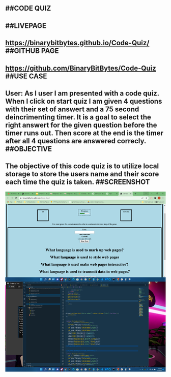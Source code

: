 ##CODE QUIZ
------------
##LIVEPAGE
----------
https://binarybitbytes.github.io/Code-Quiz/
##GITHUB PAGE
-------
https://github.com/BinaryBitBytes/Code-Quiz
##USE CASE
----------
User: As I user I am presented with a code quiz. When I click on start quiz I am given 4 questions with their set of answert and a 75 second deincrimenting timer. It is a goal to select the right answert for the given question before the timer runs out. Then score at the end is the timer after all 4 questions are answered correcly.
##OBJECTIVE
----------
The objective of this code quiz is to utilize local storage to store the users name and their score each time the quiz is taken. 
##SCREENSHOT
----------------
![CodeQuizScreenshot](https://github.com/BinaryBitBytes/Code-Quiz/blob/main/screenshot_CODEQUIZpng.png?raw=true)